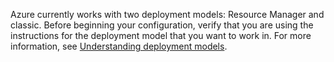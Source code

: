 Azure currently works with two deployment models: Resource Manager and classic. Before beginning your configuration, verify that you are using the instructions for the deployment model that you want to work in. For more information, see [Understanding deployment models](../articles/resource-manager-deployment-model.md).